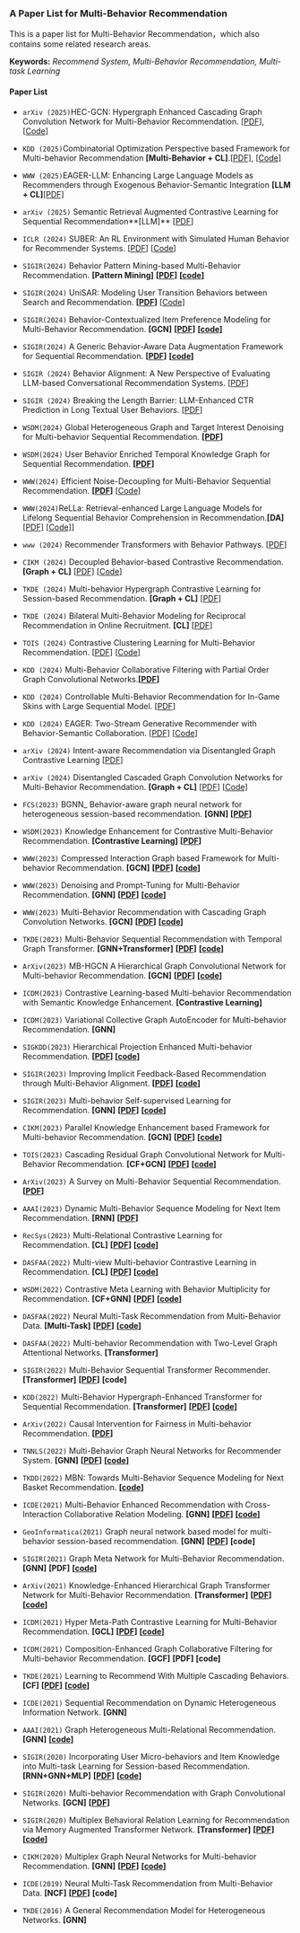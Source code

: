 ### A Paper List for Multi-Behavior Recommendation

This is a paper list for Multi-Behavior Recommendation，which also contains some related research areas.

**Keywords:** *Recommend System, Multi-Behavior Recommendation, Multi-task Learning*



#### Paper List

- `arXiv (2025)`HEC-GCN: Hypergraph Enhanced Cascading Graph Convolution Network for Multi-Behavior Recommendation. [[PDF\]](https://arxiv.org/pdf/2412.14476), [[Code\]](https://github.com/marqu22/HEC-GCN)
- `KDD (2025)`Combinatorial Optimization Perspective based Framework for Multi-behavior Recommendation **[Multi-Behavior + CL]**.[[PDF\]](https://arxiv.org/pdf/2502.02232), [[Code\]](https://github.com/1918190/COPF)
- `WWW (2025)`EAGER-LLM: Enhancing Large Language Models as Recommenders through Exogenous Behavior-Semantic Integration **[LLM + CL]**[[PDF]](https://arxiv.org/pdf/2502.14735)
- `arXiv (2025)` Semantic Retrieval Augmented Contrastive Learning for Sequential Recommendation**[LLM]** [[PDF](https://arxiv.org/pdf/2503.04162)]
- `ICLR (2024)` SUBER: An RL Environment with Simulated Human Behavior for Recommender Systems. [[PDF](https://arxiv.org/pdf/2406.01631)] [[Code](https://github.com/SUBER-Team/SUBER)]
- `SIGIR(2024)` Behavior Pattern Mining-based Multi-Behavior Recommendation. **[Pattern Mining]** **[[PDF](https://dl.acm.org/doi/pdf/10.1145/3626772.3657973)]** **[[code](https://github.com/rookitkitlee/BPMR)]**
- `SIGIR(2024)` UniSAR: Modeling User Transition Behaviors between Search and Recommendation. **[[PDF](https://dl.acm.org/doi/pdf/10.1145/3626772.3657811)]** [[Code\]](https://github.com/TengShi-RUC/UniSAR)
- `SIGIR(2024)` Behavior-Contextualized Item Preference Modeling for Multi-Behavior Recommendation. **[GCN]** **[[PDF](https://dl.acm.org/doi/pdf/10.1145/3626772.3657696)]** **[[code](https://github.com/MingshiYan/BIPN)]**
- `SIGIR(2024)` A Generic Behavior-Aware Data Augmentation Framework for Sequential Recommendation. **[[PDF](https://dl.acm.org/doi/pdf/10.1145/3626772.3657682)]** **[[code](https://github.com/XiaoJingC/MBASR)]**
- `SIGIR (2024)` Behavior Alignment: A New Perspective of Evaluating LLM-based Conversational Recommendation Systems. [[PDF](https://dl.acm.org/doi/pdf/10.1145/3626772.3657924)]
- `SIGIR (2024)` Breaking the Length Barrier: LLM-Enhanced CTR Prediction in Long Textual User Behaviors. [[PDF](https://dl.acm.org/doi/pdf/10.1145/3626772.3657974)]
- `WSDM(2024)` Global Heterogeneous Graph and Target Interest Denoising for Multi-behavior Sequential Recommendation. **[[PDF](https://dl.acm.org/doi/pdf/10.1145/3616855.3635857)]**
- `WSDM(2024)` User Behavior Enriched Temporal Knowledge Graph for Sequential Recommendation. **[[PDF](https://dl.acm.org/doi/pdf/10.1145/3616855.3635762)]**
- `WWW(2024)` Efficient Noise-Decoupling for Multi-Behavior Sequential Recommendation. **[[PDF](https://dl.acm.org/doi/pdf/10.1145/3589334.3645380)]** [[Code\]](https://github.com/huschbsd/END4REC)
- `WWW(2024)`ReLLa: Retrieval-enhanced Large Language Models for Lifelong Sequential Behavior Comprehension in Recommendation.**[DA]** [[PDF\]](https://arxiv.org/pdf/2308.11131.pdf) [[Code\]](https://github.com/LaVieEnRose365/ReLLa)]
- `www (2024)` Recommender Transformers with Behavior Pathways. [[PDF](https://dl.acm.org/doi/pdf/10.1145/3589334.3645528)]
- `CIKM (2024)` Decoupled Behavior-based Contrastive Recommendation. **[Graph + CL]** [[PDF\]](https://dl.acm.org/doi/pdf/10.1145/3627673.3679636) [[Code\]](https://github.com/Du-danger/DBCR)
- `TKDE (2024)` Multi-behavior Hypergraph Contrastive Learning for Session-based Recommendation. **[Graph + CL]** [[PDF\]](https://ieeexplore.ieee.org/abstract/document/10816604)
- `TKDE (2024)` Bilateral Multi-Behavior Modeling for Reciprocal Recommendation in Online Recruitment. **[CL]** [[PDF\]](https://ieeexplore.ieee.org/abstract/document/10521826/)
- `TOIS (2024)` Contrastive Clustering Learning for Multi-Behavior Recommendation. [[PDF\]](https://dl.acm.org/doi/10.1145/3698192) [[Code\]](https://github.com/lanbiolab/MBRCC)
- `KDD (2024)` Multi-Behavior Collaborative Filtering with Partial Order Graph Convolutional Networks.**[[PDF](https://dl.acm.org/doi/pdf/10.1145/3637528.3671569)]**
- `KDD (2024)` Controllable Multi-Behavior Recommendation for In-Game Skins with Large Sequential Model. [[PDF](https://dl.acm.org/doi/pdf/10.1145/3637528.3671572)]
- `KDD (2024)` EAGER: Two-Stream Generative Recommender with Behavior-Semantic Collaboration. [[PDF\]](https://arxiv.org/pdf/2406.14017) [[Code](https://github.com/yewzz/EAGER)]
- `arXiv (2024)` Intent-aware Recommendation via Disentangled Graph Contrastive Learning [[PDF](https://arxiv.org/abs/2403.03714)]
- `arXiv (2024)` Disentangled Cascaded Graph Convolution Networks for Multi-Behavior Recommendation. **[Graph + CL]** [[PDF\]](https://arxiv.org/pdf/2404.11519.pdf) [[Code\]](https://github.com/JianhuaDongCS/Disen-CGCN)

- `FCS(2023)`  BGNN_ Behavior-aware graph neural network for heterogeneous session-based recommendation.  **[GNN]**  **[[PDF](https://journal.hep.com.cn/fcs/EN/article/downloadArticleFile.do?attachType=PDF&id=33255)]** 

- `WSDM(2023)`  Knowledge Enhancement for Contrastive Multi-Behavior Recommendation.  **[Contrastive Learning]**  **[[PDF](https://arxiv.org/pdf/2301.05403.pdf)]** 

- `WWW(2023)`  Compressed Interaction Graph based Framework for Multi-behavior Recommendation.  **[GCN]**  **[[PDF](https://dl.acm.org/doi/pdf/10.1145/3543507.3583312)]**  **[[code](https://github.com/MC-CV/CIGF)]** 

- `WWW(2023)`  Denoising and Prompt-Tuning for Multi-Behavior Recommendation.  **[GNN]**  **[[PDF](https://arxiv.org/pdf/2302.05862.pdf)]**  **[[code](https://github.com/zc-97/DPT)]** 

- `WWW(2023)`  Multi-Behavior Recommendation with Cascading Graph Convolution Networks.  **[GCN]**  **[[PDF](http://export.arxiv.org/pdf/2303.15720)]**  **[[code](https://github.com/SS-00-SS/MBCGCN)]** 

- `TKDE(2023)`  Multi-Behavior Sequential Recommendation with Temporal Graph Transformer.  **[GNN+Transformer]**  **[[PDF](https://arxiv.org/pdf/2206.02687.pdf)]**  **[[code](https://github.com/akaxlh/TGT)]** 

- `ArXiv(2023)`  MB-HGCN A Hierarchical Graph Convolutional Network for Multi-behavior Recommendation.  **[GCN]**  **[[PDF](https://arxiv.org/pdf/2306.10679.pdf)]**  **[[code](https://github.com/MingshiYan/MB-HGCN)]** 

- `ICDM(2023)`  Contrastive Learning-based Multi-behavior Recommendation with Semantic Knowledge Enhancement.  **[Contrastive Learning]** 

- `ICDM(2023)`  Variational Collective Graph AutoEncoder for Multi-behavior Recommendation.  **[GNN]** 

- `SIGKDD(2023)`  Hierarchical Projection Enhanced Multi-behavior Recommendation.   **[[PDF](https://dl.acm.org/doi/pdf/10.1145/3580305.3599838)] [[code]( https://github.com/MC-CV/HPMR)]**

- `SIGIR(2023)`  Improving Implicit Feedback-Based Recommendation through Multi-Behavior Alignment.   **[[PDF](https://arxiv.org/pdf/2305.05585.pdf)]**  **[[code](https://github.com/LiuXiangYuan/MBA)]** 

- `SIGIR(2023)`  Multi-behavior Self-supervised Learning for Recommendation.  **[GNN]**  **[[PDF](https://dl.acm.org/doi/pdf/10.1145/3539618.3591734)]**  **[[code](https://github.com/Scofield666/MBSSL.git)]** 

- `CIKM(2023)`  Parallel Knowledge Enhancement based Framework for Multi-behavior Recommendation.  **[GCN]**  **[[PDF](https://arxiv.org/pdf/2308.04807.pdf)]**  **[[code](https://github.com/MC-CV/PKEF)]** 

- `TOIS(2023)`  Cascading Residual Graph Convolutional Network for Multi-Behavior Recommendation.  **[CF+GCN]**  **[[PDF](https://arxiv.org/pdf/2205.13128.pdf)]**  **[[code](https://github.com/MingshiYan/CRGCN)]** 

- `ArXiv(2023)`  A Survey on Multi-Behavior Sequential Recommendation.   **[[PDF](https://arxiv.org/pdf/2308.15701.pdf)]** 

- `AAAI(2023)`  Dynamic Multi-Behavior Sequence Modeling for Next Item Recommendation.  **[RNN]**  **[[PDF](https://arxiv.org/pdf/2301.12105.pdf)]** 

- `RecSys(2023)`  Multi-Relational Contrastive Learning for Recommendation.  **[CL]**  **[[PDF](https://dl.acm.org/doi/pdf/10.1145/3604915.3608807)]**  **[[code](https://github.com/HKUDS/RCL)]**

- `DASFAA(2022)`  Multi-view Multi-behavior Contrastive Learning in Recommendation.  **[CL]**  **[[PDF](https://browse.arxiv.org/pdf/2203.10576)]**  **[[code](https://github.com/wyqing20/MMCLR)]**

- `WSDM(2022)`  Contrastive Meta Learning with Behavior Multiplicity for Recommendation.  **[CF+GNN]**  **[[PDF](https://arxiv.org/pdf/2202.08523.pdf)]**  **[[code](https://github.com/weiwei1206/CML.git)]** 

- `DASFAA(2022)`  Neural Multi-Task Recommendation from Multi-Behavior Data.  **[Multi-Task]**  **[[PDF](https://arxiv.org/pdf/2203.10576.pdf)]**  **[[code](https://github.com/wyqing20/MMCLR)]** 

- `DASFAA(2022)`  Multi-behavior Recommendation with Two-Level Graph Attentional Networks.  **[Transformer]** 

- `SIGIR(2022)`  Multi-Behavior Sequential Transformer Recommender.  **[Transformer]**  **[[PDF](https://dl.acm.org/doi/pdf/10.1145/3477495.3532023)]**  **[code]** 

- `KDD(2022)`  Multi-Behavior Hypergraph-Enhanced Transformer for Sequential Recommendation.  **[Transformer]**  **[[PDF](https://arxiv.org/pdf/2207.05584.pdf)]**  **[[code](https://github.com/yuh-yang/MBHT-KDD22)]** 

- `ArXiv(2022)`  Causal Intervention for Fairness in Multi-behavior Recommendation.   **[[PDF](https://arxiv.org/pdf/2209.04589.pdf)]** 

- `TNNLS(2022)`  Multi-Behavior Graph Neural Networks for Recommender System.  **[GNN]**  **[[PDF](https://arxiv.org/pdf/2302.08678.pdf)]**  **[[code](https://github.com/akaxlh/MBRec)]** 

- `TKDD(2022)`  MBN: Towards Multi-Behavior Sequence Modeling for Next Basket Recommendation.  **[[code](https://github.com/gybuay/MBN)]**

- `ICDE(2021)`  Multi-Behavior Enhanced Recommendation with Cross-Interaction Collaborative Relation Modeling.  **[GNN]**  **[[PDF](https://arxiv.org/pdf/2201.02307v1.pdf)]**  **[[code](https://github.com/akaxlh/GNMR)]** 

- `GeoInformatica(2021)`  Graph neural network based model for multi-behavior session-based recommendation.  **[GNN]**  **[[PDF](https://link.springer.com/content/pdf/10.1007/s10707-021-00439-w.pdf?pdf=button)]**  **[code]** 

- `SIGIR(2021)`  Graph Meta Network for Multi-Behavior Recommendation.  **[GNN]**  **[PDF]**  **[[code](https://github.com/akaxlh/MB-GMN)]** 

- `ArXiv(2021)`  Knowledge-Enhanced Hierarchical Graph Transformer Network for Multi-Behavior Recommendation.  **[Transformer]**  **[[PDF](https://arxiv.org/pdf/2110.04000v1.pdf)]**  **[[code](https://github.com/akaxlh/KHGT)]** 

- `ICDM(2021)`  Hyper Meta-Path Contrastive Learning for Multi-Behavior Recommendation.  **[GCL]**  **[[PDF](https://arxiv.org/pdf/2109.02859v1.pdf)]**  **[[code](https://github.com/Haoran-Young/HMG-CR)]** 

- `ICDM(2021)`  Composition-Enhanced Graph Collaborative Filtering for Multi-behavior Recommendation.  **[GCF]**  **[PDF]**  **[code]** 

- `TKDE(2021)`  Learning to Recommend With Multiple Cascading Behaviors.  **[CF]**  **[[PDF](https://fi.ee.tsinghua.edu.cn/~gaochen/papers/TKDE2019-NMTR.pdf)]**  **[[code](https://github.com/fiblab)]** 

- `ICDE(2021)`  Sequential Recommendation on Dynamic Heterogeneous Information Network.  **[GNN]**

- `AAAI(2021)`  Graph Heterogeneous Multi-Relational Recommendation.  **[GNN]** **[[code](https://github.com/chenchongthu/GHCF)]**

- `SIGIR(2020)`  Incorporating User Micro-behaviors and Item Knowledge into Multi-task Learning for Session-based Recommendation.  **[RNN+GNN+MLP]**  **[[PDF](https://arxiv.org/pdf/2006.06922.pdf)]**  **[[code](https://github.com/ciecus/MKM-SR)]** 

- `SIGIR(2020)`  Multi-behavior Recommendation with Graph Convolutional Networks.  **[GCN]**  **[[PDF](http://staff.ustc.edu.cn/~hexn/papers/sigir20-MBGCN.pdf)]** 

- `SIGIR(2020)`  Multiplex Behavioral Relation Learning for Recommendation via Memory Augmented Transformer Network.  **[Transformer]**  **[[PDF](https://arxiv.org/pdf/2110.04002.pdf)]**  **[[code](https://github.com/akaxlh/MATN)]** 

- `CIKM(2020)`  Multiplex Graph Neural Networks for Multi-behavior Recommendation.  **[GNN]**  **[[PDF](https://arxiv.org/pdf/2302.08678.pdf)]**  **[[code](https://github.com/akaxlh/MBRec)]** 

- `ICDE(2019)`  Neural Multi-Task Recommendation from Multi-Behavior Data.  **[NCF]**  **[[PDF](https://arxiv.org/pdf/1809.08161v2.pdf)]**  **[code]** 

- `TKDE(2016)`  A General Recommendation Model for Heterogeneous Networks.  **[GNN]** 
